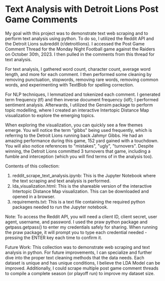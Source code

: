 # Text Analysis with Detroit Lions Post Game Comments
My goal with this project was to demonstrate text web scraping and to perform text analysis using python. To do so, I utilized the Reddit API and the Detroit Lions subreddit (r/detroitlions). I accessed the Post Game Comment Thread for the Monday Night Football game against the Raiders on October 30th, 2023. I then pulled in the comments from this thread for text analysis.

For text analysis, I gathered word count, character count, average word length, and more for each comment. I then performed some cleaning by removing punctuation, stopwords, removing rare words, removing common words, and experimenting with TextBlob for spelling correction.

For NLP techniques, I lemmatized and tokenized each comment. I generated term frequency (tf) and then inverse document frequency (idf); I performed sentiment analysis. Afterwards, I utilized the Gensim package to perform topic modelling, where I created an interactive Intertopic Distance Map visualization to explore the emerging topics.

When exploring the visualization, you can quickly see a few themes emerge. You will notice the term "gibbs" being used frequently, which is referring to the Detroit Lions running back Jahmyr Gibbs. He had an amazing performance during this game, 152 yard gained with a touchdown. You will also notice references to "mistakes", "ugly", "turnovers". Despite winning, the Detroit Lions committed 3 turnovers that game, including a fumble and interception (which you will find terms of in the analysis too).

Contents of this collection:

1. reddit_scrape_text_analysis.ipynb: This is the Jupyter Notebook where the text scraping and text analysis is performed.
2. lda_visualization.html: This is the shareable version of the interactive Intertopic Distance Map visualization. This can be downloaded and opened in a browser.
3. requirements.txt: This is a text file containing the required python packages needed to run the Jupyter notebook.

Note: To access the Reddit API, you will need a client ID, client secret, user agent, username, and password. I used the praw python package and getpass.getpass() to enter my credentials safely for sharing. When running the praw package, it will prompt you to type each credential needed - pressing the ENTER key each time to confirm it.

Future Work: This collection was to demonstrate web scraping and text analysis in python. For future improvements, I can specialize and further dive into the proper text cleaning methods that the data needs. Each dataset is unique and has unique conditions, I believe the LDA Model can be improved. Additionally, I could scrape multiple post game comment threads to compile a complete season (or playoff run) to improve my dataset size.

